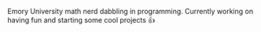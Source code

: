 Emory University math nerd dabbling in programming.
Currently working on having fun and starting some cool projects 👍

<!---
AlixMorales/AlixMorales is a ✨ special ✨ repository because its `README.md` (this file) appears on your GitHub profile.
You can click the Preview link to take a look at your changes.
--->
